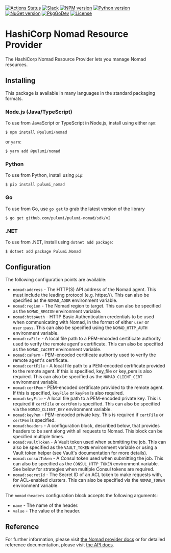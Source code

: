 [![Actions Status](https://github.com/pulumi/pulumi-nomad/workflows/master/badge.svg)](https://github.com/pulumi/pulumi-nomad/actions)
[![Slack](http://www.pulumi.com/images/docs/badges/slack.svg)](https://slack.pulumi.com)
[![NPM version](https://badge.fury.io/js/%40pulumi%2Fnomad.svg)](https://www.npmjs.com/package/@pulumi/nomad)
[![Python version](https://badge.fury.io/py/pulumi-nomad.svg)](https://pypi.org/project/pulumi-nomad)
[![NuGet version](https://badge.fury.io/nu/pulumi.nomad.svg)](https://badge.fury.io/nu/pulumi.nomad)
[![PkgGoDev](https://pkg.go.dev/badge/github.com/pulumi/pulumi-nomad/sdk/v2/go)](https://pkg.go.dev/github.com/pulumi/pulumi-nomad/sdk/v2/go)
[![License](https://img.shields.io/npm/l/%40pulumi%2Fpulumi.svg)](https://github.com/pulumi/pulumi-nomad/blob/master/LICENSE)

# HashiCorp Nomad Resource Provider

The HashiCorp Nomad Resource Provider lets you manage Nomad resources.

## Installing

This package is available in many languages in the standard packaging formats.

### Node.js (Java/TypeScript)

To use from JavaScript or TypeScript in Node.js, install using either `npm`:

    $ npm install @pulumi/nomad

or `yarn`:

    $ yarn add @pulumi/nomad

### Python

To use from Python, install using `pip`:

    $ pip install pulumi_nomad

### Go

To use from Go, use `go get` to grab the latest version of the library

    $ go get github.com/pulumi/pulumi-nomad/sdk/v2

### .NET

To use from .NET, install using `dotnet add package`:

    $ dotnet add package Pulumi.Nomad

## Configuration

The following configuration points are available:

- `nomad:address` - The HTTP(S) API address of the Nomad agent. This must include the leading protocol (e.g. https://). 
  This can also be specified as the `NOMAD_ADDR` environment variable.
- `nomad:region` - The Nomad region to target. This can also be specified as the `NOMAD_REGION` environment variable.
- `nomad:httpAuth` - HTTP Basic Authentication credentials to be used when communicating with Nomad, in the format of 
  either `user` or `user:pass`. This can also be specified using the `NOMAD_HTTP_AUTH` environment variable.
- `nomad:caFile` - A local file path to a PEM-encoded certificate authority used to verify the remote agent's 
  certificate. This can also be specified as the `NOMAD_CACERT` environment variable.
- `nomad:caPerm` - PEM-encoded certificate authority used to verify the remote agent's certificate.
- `nomad:certFile` - A local file path to a PEM-encoded certificate provided to the remote agent. If this is specified,
  key_file or key_pem is also required. This can also be specified as the `NOMAD_CLIENT_CERT` environment variable.
- `nomad:certPem` - PEM-encoded certificate provided to the remote agent. If this is specified, `keyFile` or `keyPem` is also required.
- `nomad:keyFile` - A local file path to a PEM-encoded private key. This is required if `certFile` or `certPem` is 
  specified. This can also be specified via the `NOMAD_CLIENT_KEY` environment variable.
- `nomad:keyPem` - PEM-encoded private key. This is required if `certFile` or `certPem` is specified.
- `nomad:headers` - A configuration block, described below, that provides headers to be sent along with all 
  requests to Nomad. This block can be specified multiple times.
- `nomad:vaultToken` - A Vault token used when submitting the job. This can also be specified as the `VAULT_TOKEN` 
  environment variable or using a Vault token helper (see Vault's documentation for more details).
- `nomad:consulToken` - A Consul token used when submitting the job. This can also be specified as the 
  `CONSUL_HTTP_TOKEN` environment variable. See below for strategies when multiple Consul tokens are required.
- `nomad:secretId` - The Secret ID of an ACL token to make requests with, for ACL-enabled clusters. This can also be 
  specified via the `NOMAD_TOKEN` environment variable.

The `nomad:headers` configuration block accepts the following arguments:

- `name` - The name of the header.
- `value` - The value of the header.

## Reference

For further information, please visit [the Nomad provider docs](https://www.pulumi.com/docs/intro/cloud-providers/nomad)
or for detailed reference documentation, please visit [the API docs](https://www.pulumi.com/docs/reference/pkg/nomad).
